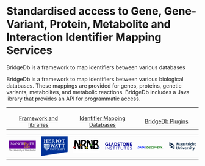 # Standardised access to Gene, Gene-Variant, Protein, Metabolite and Interaction Identifier Mapping Services

BridgeDb is a framework to map identifiers between various databases

BridgeDb is a framework to map identifiers between various biological databases. 
These mappings are provided for genes, proteins, genetic variants, metabolites, and metabolic reactions. 
BridgeDb includes a Java library that provides an API for programmatic access.

<table border="0">
  <tr border="0">
    <td border="0" width="33%" align="center"><a href="/pages/framework.html"><img width="80% src="/images/snowflake-with-hexagon-shape-outline_318-40429-300x300.jpg" /><br />Framework and libraries</a></td>
    <td border="0" width="33%" align="center"><a href="/pages/mappingdbs.html"><img width="80% src="/images/Database.png" /><br />Identifier Mapping Databases</a></td>
    <td border="0" width="33%" align="center"><a href="/pages/plugins.html"><img width="80% src="/images/puzzle-pieces-in-black-and-white-variant_318-50145-300x300.jpg" /><br />BridgeDb Plugins</a></td>
  </tr>
</table>

<table border="0">
  <tr border="0">
    <td border="0" width="200"><img src="/images/university-1.png" /></td>
    <td border="0" width="200"><img src="/images/hwlogo.gif" /></td>
    <td border="0" width="200"><img src="/images/NRNB_black_500.png" /></td>
    <td border="0" width="200"><img src="/images/Gladstone_Logotype-tagline.png" /></td>
    <td border="0" width="200"><img src="/images/d2d.png" /></td>
    <td border="0" width="200"><img src="/images/1920px-Maastricht_University_logo_2017_new_version.svg_-300x95.png" /></td>
  </tr>
</table>

